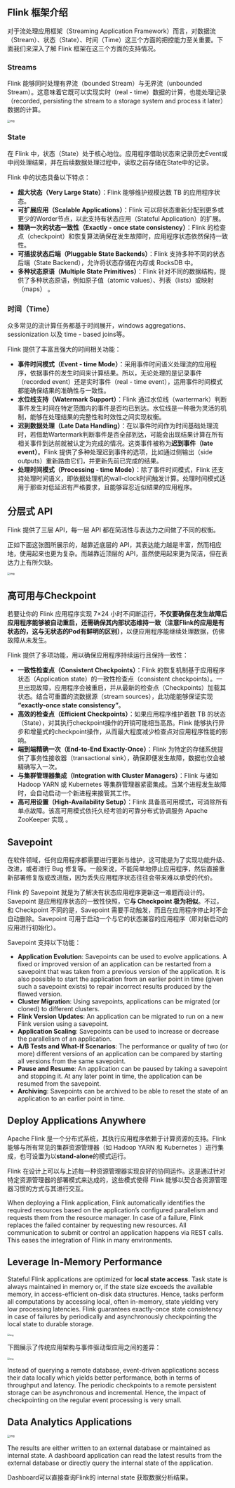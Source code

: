 ## Flink 框架介绍

对于流处理应用框架（Streaming Application Framework）而言，对数据流（Stream）、状态（State）、时间（Time）这三个方面的把控能力至关重要。下面我们来深入了解 Flink 框架在这三个方面的支持情况。

### Streams

Flink 能够同时处理有界流（bounded Stream）与无界流（unbounded Stream）。这意味着它既可以实现实时（real - time）数据的计算，也能处理记录（recorded,  persisting the stream to a storage system and process it later）数据的计算。

<img src="./image4/bounded-unbounded.png" alt="img" style="zoom:40%;" />

### State

在 Flink 中，状态（State）处于核心地位。应用程序借助状态来记录历史Event或中间处理结果，并在后续数据处理过程中，读取之前存储在State中的记录。

Flink 中的状态具备以下特点：

- **超大状态（Very Large State）**：Flink 能够维护规模达数 TB 的应用程序状态。
- **可扩展应用（Scalable Applications）**：Flink 可以将状态重新分配到更多或更少的Worder节点，以此支持有状态应用（Stateful Application）的扩展。
- **精确一次的状态一致性（Exactly - once state consistency）**：Flink 的检查点（checkpoint）和恢复算法确保在发生故障时，应用程序状态依然保持一致性。
- **可插拔状态后端（Pluggable State Backends）**：Flink 支持多种不同的状态后端（State Backend），允许将状态存储在内存或 RocksDB 中。
- **多种状态原语（Multiple State Primitives）**：Flink 针对不同的数据结构，提供了多种状态原语，例如原子值（atomic values）、列表（lists）或映射（maps） 。

### 时间（Time）

众多常见的流计算任务都基于时间展开，windows aggregations、sessionization 以及 time - based joins等。

Flink 提供了丰富且强大的时间相关功能：

- **事件时间模式（Event - time Mode）**：采用事件时间语义处理流的应用程序，依据事件的发生时间来计算结果。所以，无论处理的是记录事件（recorded event）还是实时事件（real - time event），运用事件时间模式都能确保结果的准确性与一致性。
- **水位线支持（Watermark Support）**：Flink 通过水位线（wartermark）判断事件发生时间在特定范围内的事件是否均已到达。水位线是一种极为灵活的机制，能够在处理结果的完整性和时效性之间实现权衡。
- **迟到数据处理（Late Data Handling）**：在以事件时间作为时间基础处理流时，若借助Wartermark判断事件是否全部到达，可能会出现结果计算在所有相关事件到达前就被认定为完成的情况。这类事件被称为**迟到事件（late event）**。Flink 提供了多种处理迟到事件的选项，比如通过侧输出（side outputs）重新路由它们，并更新先前已完成的结果。
- **处理时间模式（Processing - time Mode）**：除了事件时间模式，Flink 还支持处理时间语义，即依据处理机的wall-clock时间触发计算。处理时间模式适用于那些对低延迟有严格要求，且能够容忍近似结果的应用程序。

## 分层式 API

Flink 提供了三层 API，每一层 API 都在简洁性与表达力之间做了不同的权衡。

正如下面这张图所展示的，越靠近底层的 API，其表达能力越是丰富，然而相应地，使用起来也更为复杂。而越靠近顶层的 API，虽然使用起来更为简洁，但在表达力上有所欠缺。

<img src="./image4/api-stack.png" alt="img" style="zoom:40%;" />

## 高可用与Checkpoint

若要让你的 Flink 应用程序实现 7×24 小时不间断运行，**不仅要确保在发生故障后应用程序能够被自动重启，还需确保其内部状态维持一致（注意Flink的应用是有状态的，这与无状态的Pod有鲜明的区别）**，以便应用程序能继续处理数据，仿佛故障从未发生。

Flink 提供了多项功能，用以确保应用程序持续运行且保持一致性：

- **一致性检查点（Consistent Checkpoints）**：Flink 的恢复机制基于应用程序状态（Application state）的一致性检查点（consistent checkpoints）。一旦出现故障，应用程序会被重启，并从最新的检查点（Checkpoints）加载其状态。结合可重置的流数据源（stream sources），此功能能够保证实现 **“exactly-once state consistency”**。
- **高效的检查点（Efficient Checkpoints）**：如果应用程序维护着数 TB 的状态（State），对其执行checkpoint操作的开销可能相当高昂。Flink 能够执行异步和增量式的checkpoint操作，从而最大程度减少检查点对应用程序性能的影响。
- **端到端精确一次（End-to-End Exactly-Once）**：Flink 为特定的存储系统提供了事务性接收器（transactional sink），确保即便发生故障，数据也仅会被精确写入一次。
- **与集群管理器集成（Integration with Cluster Managers）**：Flink 与诸如 Hadoop YARN 或 Kubernetes 等集群管理器紧密集成。当某个进程发生故障时，会自动启动一个新进程来接管其工作。
- **高可用设置（High-Availability Setup）**：Flink 具备高可用模式，可消除所有单点故障。该高可用模式依托久经考验的可靠分布式协调服务 Apache ZooKeeper 实现 。

## Savepoint

在软件领域，任何应用程序都需要进行更新与维护，这可能是为了实现功能升级、改进，或者进行 Bug 修复等。一般来说，不能简单地停止应用程序，然后直接重新部署修复版或改进版，因为丢失应用程序状态往往会带来难以承受的代价。

Flink 的 Savepoint 就是为了解决有状态应用程序更新这一难题而设计的。Savepoint 是应用程序状态的一致性快照，它**与 Checkpoint 极为相似**。不过，和 Checkpoint 不同的是，Savepoint 需要手动触发，而且在应用程序停止时不会自动删除。Savepoint 可用于启动一个与它的状态兼容的应用程序（即对新启动的应用进行初始化）。

Savepoint 支持以下功能：

- **Application Evolution**: Savepoints can be used to evolve applications. A fixed or improved version of an application can be restarted from a savepoint that was taken from a previous version of the application. It is also possible to start the application from an earlier point in time (given such a savepoint exists) to repair incorrect results produced by the flawed version.
- **Cluster Migration**: Using savepoints, applications can be migrated (or cloned) to different clusters.
- **Flink Version Updates**: An application can be migrated to run on a new Flink version using a savepoint.
- **Application Scaling**: Savepoints can be used to increase or decrease the parallelism of an application.
- **A/B Tests and What-If Scenarios**: The performance or quality of two (or more) different versions of an application can be compared by starting all versions from the same savepoint.
- **Pause and Resume**: An application can be paused by taking a savepoint and stopping it. At any later point in time, the application can be resumed from the savepoint.
- **Archiving**: Savepoints can be archived to be able to reset the state of an application to an earlier point in time.

## Deploy Applications Anywhere

Apache Flink 是一个分布式系统，其执行应用程序依赖于计算资源的支持。Flink 能够与所有常见的集群资源管理器（如 Hadoop YARN 和 Kubernetes ）进行集成，也可设置为以**stand-alone**的模式运行。

Flink 在设计上可以与上述每一种资源管理器实现良好的协同运作。这是通过针对特定资源管理器的部署模式来达成的，这些模式使得 Flink 能够以契合各资源管理器习惯的方式与其进行交互。

When deploying a Flink application, Flink automatically identifies the required resources based on the application’s configured parallelism and requests them from the resource manager. In case of a failure, Flink replaces the failed container by requesting new resources. All communication to submit or control an application happens via REST calls. This eases the integration of Flink in many environments.

## Leverage In-Memory Performance

Stateful Flink applications are optimized for **local state access**. Task state is always maintained in memory or, if the state size exceeds the available memory, in access-efficient on-disk data structures. Hence, tasks perform all computations by accessing local, often in-memory, state yielding very low processing latencies. Flink guarantees exactly-once state consistency in case of failures by periodically and asynchronously checkpointing the local state to durable storage.

<img src="./image4/local-state.png" alt="img" style="zoom:35%;" />

下图展示了传统应用架构与事件驱动型应用之间的差异：

<img src="./image4/usecases-eventdrivenapps.png" alt="img" style="zoom:35%;" />

Instead of querying a remote database, event-driven applications access their data locally which yields better performance, both in terms of throughput and latency. The periodic checkpoints to a remote persistent storage can be asynchronous and incremental. Hence, the impact of checkpointing on the regular event processing is very small.

## Data Analytics Applications

<img src="./image4/usecases-analytics.png" alt="img" style="zoom:40%;" />

The results are either written to an external database or maintained as internal state. A dashboard application can read the latest results from the external database or directly query the internal state of the application.

Dashboard可以直接查询Flink的 internal state 获取数据分析结果。

